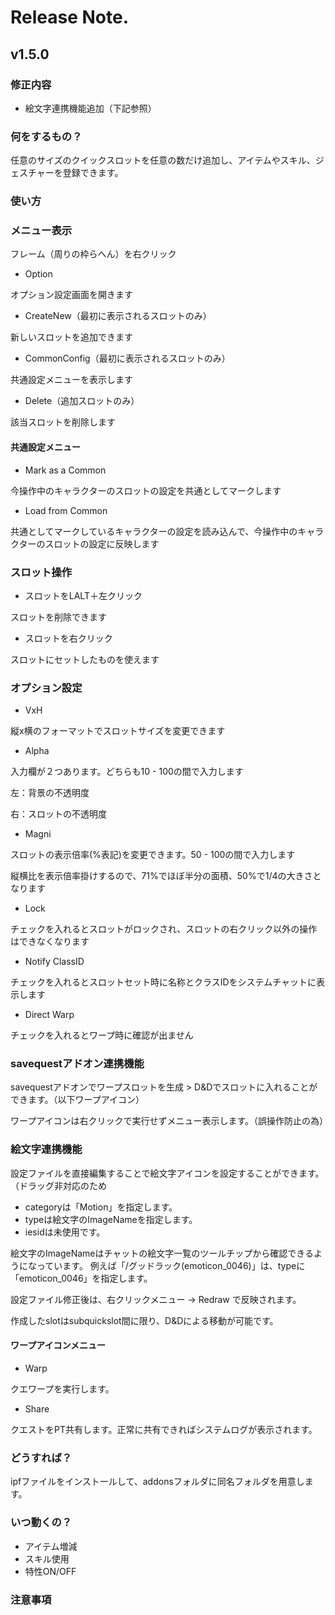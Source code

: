 # Release Note.

## v1.5.0

### 修正内容

- 絵文字連携機能追加（下記参照）

### 何をするもの？

任意のサイズのクイックスロットを任意の数だけ追加し、アイテムやスキル、ジェスチャーを登録できます。

### 使い方

### メニュー表示

フレーム（周りの枠らへん）を右クリック

- Option

オプション設定画面を開きます

- CreateNew（最初に表示されるスロットのみ）

新しいスロットを追加できます

- CommonConfig（最初に表示されるスロットのみ）

共通設定メニューを表示します

- Delete（追加スロットのみ）

該当スロットを削除します

#### 共通設定メニュー

- Mark as a Common

今操作中のキャラクターのスロットの設定を共通としてマークします

- Load from Common

共通としてマークしているキャラクターの設定を読み込んで、今操作中のキャラクターのスロットの設定に反映します

### スロット操作

- スロットをLALT＋左クリック

スロットを削除できます

- スロットを右クリック

スロットにセットしたものを使えます

### オプション設定

- VxH

縦x横のフォーマットでスロットサイズを変更できます

- Alpha

入力欄が２つあります。どちらも10 - 100の間で入力します

左：背景の不透明度

右：スロットの不透明度

- Magni

スロットの表示倍率(%表記)を変更できます。50 - 100の間で入力します

縦横比を表示倍率掛けするので、71%でほぼ半分の面積、50%で1/4の大きさとなります

- Lock

チェックを入れるとスロットがロックされ、スロットの右クリック以外の操作はできなくなります

- Notify ClassID

チェックを入れるとスロットセット時に名称とクラスIDをシステムチャットに表示します

- Direct Warp

チェックを入れるとワープ時に確認が出ません

### savequestアドオン連携機能

savequestアドオンでワープスロットを生成 > D&Dでスロットに入れることができます。（以下ワープアイコン）

ワープアイコンは右クリックで実行せずメニュー表示します。（誤操作防止の為）

### 絵文字連携機能

設定ファイルを直接編集することで絵文字アイコンを設定することができます。（ドラッグ非対応のため

- categoryは「Motion」を指定します。
- typeは絵文字のImageNameを指定します。
- iesidは未使用です。

絵文字のImageNameはチャットの絵文字一覧のツールチップから確認できるようになっています。
例えば「/グッドラック(emoticon_0046)」は、typeに「emoticon_0046」を指定します。

設定ファイル修正後は、右クリックメニュー -> Redraw で反映されます。

作成したslotはsubquickslot間に限り、D&Dによる移動が可能です。

#### ワープアイコンメニュー

- Warp

クエワープを実行します。

- Share

クエストをPT共有します。正常に共有できればシステムログが表示されます。

### どうすれば？

ipfファイルをインストールして、addonsフォルダに同名フォルダを用意します。

### いつ動くの？

- アイテム増減
- スキル使用
- 特性ON/OFF

### 注意事項
